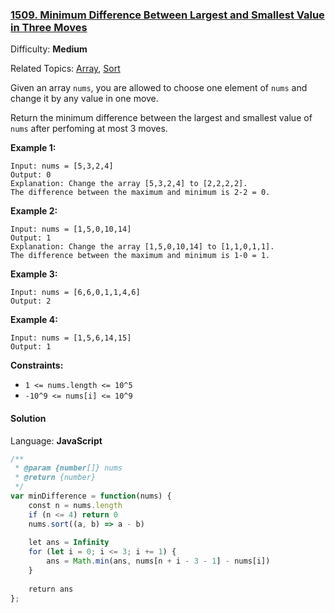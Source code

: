 ### [1509\. Minimum Difference Between Largest and Smallest Value in Three Moves](https://leetcode.com/problems/minimum-difference-between-largest-and-smallest-value-in-three-moves/)

Difficulty: **Medium**  

Related Topics: [Array](https://leetcode.com/tag/array/), [Sort](https://leetcode.com/tag/sort/)


Given an array `nums`, you are allowed to choose one element of `nums` and change it by any value in one move.

Return the minimum difference between the largest and smallest value of `nums` after perfoming at most 3 moves.

**Example 1:**

```
Input: nums = [5,3,2,4]
Output: 0
Explanation: Change the array [5,3,2,4] to [2,2,2,2].
The difference between the maximum and minimum is 2-2 = 0.
```

**Example 2:**

```
Input: nums = [1,5,0,10,14]
Output: 1
Explanation: Change the array [1,5,0,10,14] to [1,1,0,1,1]. 
The difference between the maximum and minimum is 1-0 = 1.
```

**Example 3:**

```
Input: nums = [6,6,0,1,1,4,6]
Output: 2
```

**Example 4:**

```
Input: nums = [1,5,6,14,15]
Output: 1
```

**Constraints:**

*   `1 <= nums.length <= 10^5`
*   `-10^9 <= nums[i] <= 10^9`


#### Solution

Language: **JavaScript**

```javascript
/**
 * @param {number[]} nums
 * @return {number}
 */
var minDifference = function(nums) {
    const n = nums.length
    if (n <= 4) return 0
    nums.sort((a, b) => a - b)
    
    let ans = Infinity
    for (let i = 0; i <= 3; i += 1) {
        ans = Math.min(ans, nums[n + i - 3 - 1] - nums[i])
    }
    
    return ans
};
```